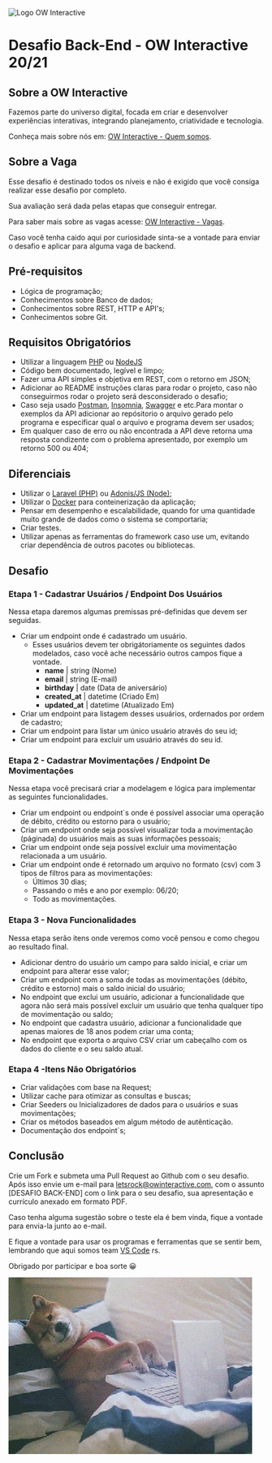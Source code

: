 ![Logo OW Interactive](https://github.com/owInteractive/desafio-backend/raw/master/media/logo.jpeg "OW Interactive")

# Desafio Back-End - OW Interactive 20/21

## Sobre a OW Interactive
Fazemos parte do universo digital, focada em criar e desenvolver experiências interativas, integrando planejamento, criatividade e tecnologia.

Conheça mais sobre nós em: [OW Interactive - Quem somos](http://www.owinteractive.com/quem-somos/).

## Sobre a Vaga
Esse desafio é destinado todos os níveis e não é exigido que você consiga realizar esse desafio por completo.

Sua avaliação será dada pelas etapas que conseguir entregar.

Para saber mais sobre as vagas acesse: [OW Interactive - Vagas](http://www.owinteractive.com/vagas/).

Caso você tenha caido aqui por curiosidade sinta-se a vontade para enviar o desafio e aplicar para alguma vaga de backend.

## Pré-requisitos
- Lógica de programação;
- Conhecimentos sobre Banco de dados;
- Conhecimentos sobre REST, HTTP e API's;
- Conhecimentos sobre Git.

## Requisitos Obrigatórios
- Utilizar a linguagem [PHP](https://www.php.net/) ou [NodeJS](https://nodejs.org)
- Código bem documentado, legível e limpo;
- Fazer uma API simples e objetiva em REST, com o retorno em JSON;
- Adicionar ao README instruções claras para rodar o projeto, caso não conseguirmos rodar o projeto será desconsiderado o desafio;
- Caso seja usado [Postman](https://www.php.net/), [Insomnia](https://insomnia.rest/), [Swagger](https://swagger.io/) e etc.Para montar o exemplos da API adicionar ao repósitorio o arquivo gerado pelo programa e especificar qual o arquivo e programa devem ser usados;
- Em qualquer caso de erro ou  não encontrada a API deve retorna uma resposta condizente com o problema apresentado, por exemplo um retorno 500 ou 404;

## Diferenciais
- Utilizar o [Laravel (PHP)](https://laravel.com/docs/7.x) ou [Adonis/JS (Node)](https://adonisjs.com/docs/4.1/installation);
- Utilizar o [Docker](https://www.docker.com/get-started) para conteinerização da aplicação;
- Pensar em desempenho e escalabilidade, quando for uma quantidade muito grande de dados como o sistema se comportaria;
- Criar testes.
- Utilizar apenas as ferramentas do framework caso use um, evitando criar dependência de outros pacotes ou bibliotecas.

## Desafio

### Etapa 1 - Cadastrar Usuários / Endpoint Dos Usuários
Nessa etapa daremos algumas premissas pré-definidas que devem ser seguidas.

- Criar um endpoint onde é cadastrado um usuário.
  - Esses usuários devem ter obrigátoriamente os seguintes dados modelados, caso você ache necessário outros campos fique a vontade.
    - **name** | string (Nome)
    - **email** | string (E-mail)
    - **birthday** | date (Data de aniversário)
    - **created_at** | datetime (Criado Em)
    - **updated_at** | datetime (Atualizado Em)
- Criar um endpoint para listagem desses usuários, ordernados por ordem de cadastro;
- Criar um endpoint para listar um único usuário através do seu id;
- Criar um endpoint para excluir um usuário através do seu id.

### Etapa 2 - Cadastrar Movimentações / Endpoint De Movimentações
Nessa etapa você precisará criar a modelagem e lógica para implementar as seguintes funcionalidades.

- Criar um endpoint ou endpoint`s onde é possível associar uma operação de débito, crédito ou estorno para o usuário;
- Criar um endpoint onde seja possível visualizar toda a movimentação (páginada) do usuários mais as suas informações pessoais;
- Criar um endpoint onde seja possível excluir uma movimentação relacionada a um usuário.
- Criar um endpoint onde é retornado um arquivo no formato (csv) com 3 tipos de filtros para as movimentações:
  - Últimos 30 dias;
  - Passando o mês e ano por exemplo: 06/20;
  - Todo as movimentações.

### Etapa 3 - Nova Funcionalidades
Nessa etapa serão itens onde veremos como você pensou e como chegou ao resultado final.

- Adicionar dentro do usuário um campo para saldo inicial, e criar um endpoint para alterar esse valor;
- Criar um endpoint com a soma de todas as movimentações (débito, crédito e estorno) mais o saldo inicial do usuário;
- No endpoint que exclui um usuário, adicionar a funcionalidade que agora não será mais possível excluir um usuário que tenha qualquer tipo de movimentação ou saldo;
- No endpoint que cadastra usuário, adicionar a funcionalidade que apenas maiores de 18 anos podem criar uma conta;
- No endpoint que exporta o arquivo CSV criar um cabeçalho com os dados do cliente e o seu saldo atual.

### Etapa 4 -Itens Não Obrigatórios
- Criar validações com base na Request;
- Utilizar cache para otimizar as consultas e buscas;
- Criar Seeders ou Inicializadores de dados para o usuários e suas movimentações;
- Criar os métodos baseados em algum método de autênticação.
- Documentação dos endpoint`s;

## Conclusão
Crie um Fork e submeta uma Pull Request ao Github com o seu desafio. Após isso envie um e-mail para [letsrock@owinteractive.com](mailto:letsrock@owinteractive.com), com o assunto [DESAFIO BACK-END] com o link para o seu desafio, sua apresentação e currículo anexado em formato PDF.

Caso tenha alguma sugestão sobre o teste ela é bem vinda, fique a vontade para envia-la junto ao e-mail.

E fique a vontade para usar os programas e ferramentas que se sentir bem, lembrando que aqui somos team [VS Code](https://code.visualstudio.com/) rs.

Obrigado por participar e boa sorte 😀

![Cachorro programando](https://github.com/owInteractive/desafio-backend/raw/master/media/dog.webp "Cachorro programando")
